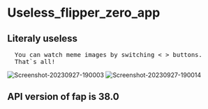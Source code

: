# Useless_flipper_zero_app
## Literaly useless
<pre>
  You can watch meme images by switching < > buttons.
  That`s all!
</pre>

![Screenshot-20230927-190003](https://github.com/Elisey101/Useless_flipper_zero_app/assets/74693705/8fe52479-3878-41d1-9c8b-bb67dbeffcc6)
![Screenshot-20230927-190014](https://github.com/Elisey101/Useless_flipper_zero_app/assets/74693705/8a89ad61-5504-4953-a005-0e9b23a272e9)

## API version of fap is 38.0


